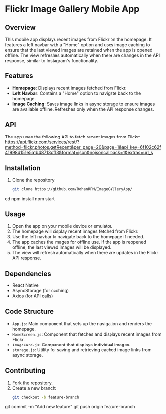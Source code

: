 # Flickr Image Gallery Mobile App

## Overview

This mobile app displays recent images from Flickr on the homepage. It features a left navbar with a "Home" option and uses image caching to ensure that the last viewed images are retained when the app is opened offline. The view refreshes automatically when there are changes in the API response, similar to Instagram's functionality.

## Features

- **Homepage**: Displays recent images fetched from Flickr.
- **Left Navbar**: Contains a "Home" option to navigate back to the homepage.
- **Image Caching**: Saves image links in async storage to ensure images are available offline. Refreshes only when the API response changes.

## API

The app uses the following API to fetch recent images from Flickr:
https://api.flickr.com/services/rest/?method=flickr.photos.getRecent&per_page=20&page=1&api_key=6f102c62f41998d151e5a1b48713cf13&format=json&nojsoncallback=1&extras=url_s



## Installation

1. Clone the repository:
   ```sh
   git clone https://github.com/RohanRPM/ImageGalleryApp/
cd <project-directory>
npm install
npm start


## Usage

1. Open the app on your mobile device or emulator.
2. The homepage will display recent images fetched from Flickr.
3. Use the left navbar to navigate back to the homepage if needed.
4. The app caches the images for offline use. If the app is reopened offline, the last viewed images will be displayed.
5. The view will refresh automatically when there are updates in the Flickr API response.

## Dependencies

- React Native
- AsyncStorage (for caching)
- Axios (for API calls)

## Code Structure

- `App.js`: Main component that sets up the navigation and renders the homepage.
- `HomeScreen.js`: Component that fetches and displays recent images from Flickr.
- `ImageCard.js`: Component that displays individual images.
- `storage.js`: Utility for saving and retrieving cached image links from async storage.

## Contributing

1. Fork the repository.
2. Create a new branch:
   ```sh
   git checkout -b feature-branch
git commit -m "Add new feature"
git push origin feature-branch


